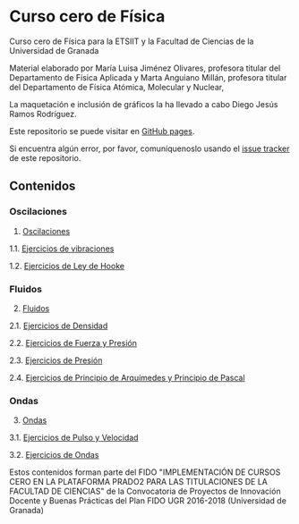 # Curso cero de Física

Curso cero de Física para la ETSIIT y la Facultad de Ciencias de la Universidad de Granada

Material elaborado por 	María Luisa Jiménez Olivares, profesora titular del Departamento de Física Aplicada y Marta Anguiano Millán, profesora titular del Departamento de Física Atómica, Molecular y Nuclear,

La maquetación e inclusión de gráficos la ha llevado a cabo Diego Jesús Ramos Rodríguez.

Este repositorio se puede visitar en [GitHub pages](https://cursos-0-fc-ugr.github.io/Fisica).

Si encuentra algún error, por favor, comuníquenoslo usando el [issue tracker](https://github.com/cursos-0-fc-ugr/Fisica/issues) de este repositorio.

## Contenidos

### Oscilaciones
1. [Oscilaciones](Oscilaciones/oscilaciones_teoría.html)

1.1. [Ejercicios de vibraciones](Oscilaciones/oscilaciones-1.html)

1.2. [Ejercicios de Ley de Hooke](Oscilaciones/oscilaciones-2.html)

### Fluidos
2. [Fluidos](Fluidos/fluidos_teoría.html)

2.1. [Ejercicios de Densidad](Fluidos/fluidos-1.html)

2.2. [Ejercicios de Fuerza y Presión](Fluidos/fluidos-2.html)

2.3. [Ejercicios de Presión](Fluidos/fluidos-3.html)

2.4. [Ejercicios de Principio de Arquímedes y Principio de Pascal](Fluidos/fluidos-4.html)

### Ondas
3. [Ondas](Ondas/ondas.html)

3.1. [Ejercicios de Pulso y Velocidad](Ondas/ondas-1.html)

3.2. [Ejercicios de Ondas](Ondas/ondas-2.html)

Estos contenidos forman parte del FIDO "IMPLEMENTACIÓN DE CURSOS CERO EN LA PLATAFORMA PRADO2 PARA LAS TITULACIONES DE LA FACULTAD DE CIENCIAS" de la Convocatoria de Proyectos de Innovación Docente y Buenas Prácticas del Plan FIDO UGR 2016-2018 (Universidad de Granada)
